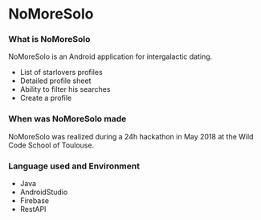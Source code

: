 # NoMoreSolo

### What is NoMoreSolo
NoMoreSolo is an Android application for intergalactic dating.

* List of starlovers profiles
* Detailed profile sheet
* Ability to filter his searches
* Create a profile

### When was NoMoreSolo made
NoMoreSolo was realized during a 24h hackathon in May 2018 at the Wild Code School of Toulouse.

### Language used and Environment
* Java
* AndroidStudio
* Firebase
* RestAPI
